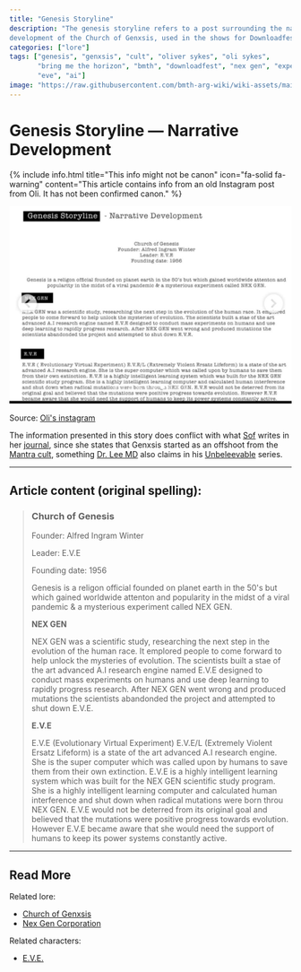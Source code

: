 ```yaml
---
title: "Genesis Storyline"
description: "The genesis storyline refers to a post surrounding the narrative 
development of the Church of Genxsis, used in the shows for Downloadfest."
categories: ["lore"]
tags: ["genesis", "genxsis", "cult", "oliver sykes", "oli sykes", 
       "bring me the horizon", "bmth", "downloadfest", "nex gen", "experiments", 
       "eve", "ai"]
image: "https://raw.githubusercontent.com/bmth-arg-wiki/wiki-assets/main/socials/genesis-300x300.png"
---
```


# Genesis Storyline — Narrative Development

{% include info.html
title="This info might not be canon"
icon="fa-solid fa-warning"
content="This article contains info from an old Instagram post from Oli. It has not been confirmed canon."
%}

![Genesis Storyline Image.png](https://raw.githubusercontent.com/bmth-arg-wiki/wiki-assets/main/socials/genesis-storyline.png)

Source: [Oli's instagram](https://www.instagram.com/p/CtUpM05MsXl/?utm_source=ig_web_button_share_sheet&igsh=ZDNlZDc0MzIxNw%3D%3D&img_index=7)

The information presented in this story does conflict with what [Sof](../characters/sof) writes in her [journal](../website/journal.md), 
since she states that Genxsis started as an offshoot from the [Mantra cult](mantra), something [Dr. Lee MD](../characters/lee-md) 
also claims in his [Unbeleevable](../for-sof/unbeleevable) series.

***

## Article content (original spelling):

> ### Church of Genesis
> 
> Founder: Alfred Ingram Winter
> 
> Leader: E.V.E
> 
> Founding date: 1956
>
> Genesis is a religon official founded on planet earth in the 50's but which gained worldwide 
> attenton and popularity in the midst of a viral pandemic & a mysterious experiment called NEX GEN.
>
> **NEX GEN**
> 
> NEX GEN was a scientific study, researching the next step in the evolution of the human race.
> It emplored people to come forward to help unlock the mysteries of evolution. The scientists
> built a stae of the art advanced A.I research engine named E.V.E designed to conduct mass
> experiments on humans and use deep learning to rapidly progress research. After NEX GEN went
> wrong and produced mutations the scientists abandonded the project and attempted to shut down E.V.E.
>
> **E.V.E**
> 
> E.V.E (Evolutionary Virtual Experiment) E.V.E/L (Extremely Violent Ersatz Lifeform) is a
> state of the art advanced A.I research engine. She is the super computer which was
> called upon by humans to save them from their own extinction. E.V.E is a highly intelligent
> learning system which was built for the NEX GEN scientific study program. She is a highly
> intelligent learning computer and calculated human interference and shut down when radical
> mutations were born throu NEX GEN. E.V.E would not be deterred from its original goal and
> believed that the mutations were positive progress towards evolution. However E.V.E
> became aware that she would need the support of humans to keep its power systems
> constantly active.

***

## Read More

Related lore: 

- [Church of Genxsis](church)
- [Nex Gen Corporation](nex-gen-corporation)

Related characters:

- [E.V.E.](../characters/eve)

